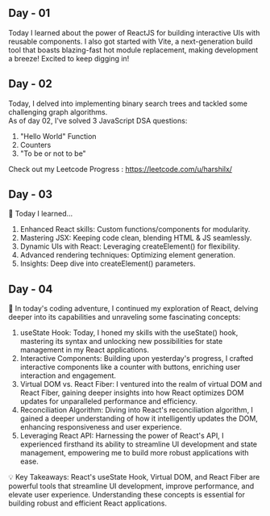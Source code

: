 ## Day - 01 
Today I learned about the power of ReactJS for building interactive UIs with reusable components.   I also got started with Vite, a next-generation build tool that boasts blazing-fast hot module replacement, making development a breeze!  Excited to keep digging in!

## Day - 02
Today, I delved into implementing binary search trees and tackled some challenging graph algorithms. <br> As of day 02, I've solved 3 JavaScript DSA questions:

1. "Hello World" Function
2. Counters
3. "To be or not to be"

Check out my Leetcode Progress : https://leetcode.com/u/harshilx/

## Day - 03

🚀 Today I learned...

1. Enhanced React skills: Custom functions/components for modularity.
2. Mastering JSX: Keeping code clean, blending HTML & JS seamlessly.
3. Dynamic UIs with React: Leveraging createElement() for flexibility.
4. Advanced rendering techniques: Optimizing element generation.
5. Insights: Deep dive into createElement() parameters.

## Day - 04 

🚀 In today's coding adventure, I continued my exploration of React, delving deeper into its capabilities and unraveling some fascinating concepts:

1. useState Hook: Today, I honed my skills with the useState() hook, mastering its syntax and unlocking new possibilities for state management in my React applications.
2. Interactive Components: Building upon yesterday's progress, I crafted interactive components like a counter with buttons, enriching user interaction and engagement.
3. Virtual DOM vs. React Fiber: I ventured into the realm of virtual DOM and React Fiber, gaining deeper insights into how React optimizes DOM updates for unparalleled performance and efficiency.
4. Reconciliation Algorithm: Diving into React's reconciliation algorithm, I gained a deeper understanding of how it intelligently updates the DOM, enhancing responsiveness and user experience.
5. Leveraging React API: Harnessing the power of React's API, I experienced firsthand its ability to streamline UI development and state management, empowering me to build more robust applications with ease.

💡 Key Takeaways: React's useState Hook, Virtual DOM, and React Fiber are powerful tools that streamline UI development, improve performance, and elevate user experience. Understanding these concepts is essential for building robust and efficient React applications.
